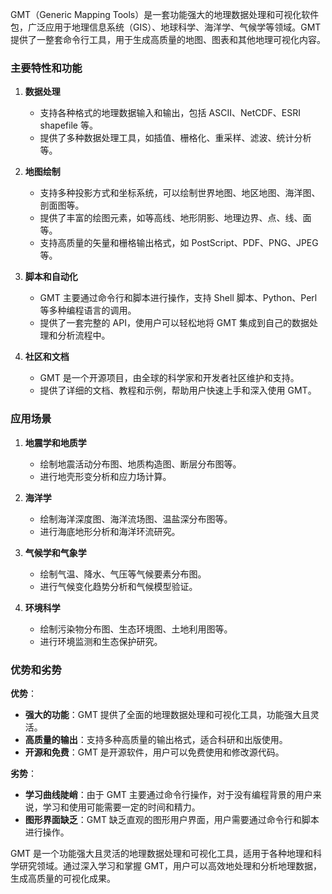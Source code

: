 

GMT（Generic Mapping Tools）是一套功能强大的地理数据处理和可视化软件包，广泛应用于地理信息系统（GIS）、地球科学、海洋学、气候学等领域。GMT 提供了一整套命令行工具，用于生成高质量的地图、图表和其他地理可视化内容。

### 主要特性和功能

1. **数据处理**
   - 支持各种格式的地理数据输入和输出，包括 ASCII、NetCDF、ESRI shapefile 等。
   - 提供了多种数据处理工具，如插值、栅格化、重采样、滤波、统计分析等。

2. **地图绘制**
   - 支持多种投影方式和坐标系统，可以绘制世界地图、地区地图、海洋图、剖面图等。
   - 提供了丰富的绘图元素，如等高线、地形阴影、地理边界、点、线、面等。
   - 支持高质量的矢量和栅格输出格式，如 PostScript、PDF、PNG、JPEG 等。

3. **脚本和自动化**
   - GMT 主要通过命令行和脚本进行操作，支持 Shell 脚本、Python、Perl 等多种编程语言的调用。
   - 提供了一套完整的 API，使用户可以轻松地将 GMT 集成到自己的数据处理和分析流程中。

4. **社区和文档**
   - GMT 是一个开源项目，由全球的科学家和开发者社区维护和支持。
   - 提供了详细的文档、教程和示例，帮助用户快速上手和深入使用 GMT。

### 应用场景

1. **地震学和地质学**
   - 绘制地震活动分布图、地质构造图、断层分布图等。
   - 进行地壳形变分析和应力场计算。

2. **海洋学**
   - 绘制海洋深度图、海洋流场图、温盐深分布图等。
   - 进行海底地形分析和海洋环流研究。

3. **气候学和气象学**
   - 绘制气温、降水、气压等气候要素分布图。
   - 进行气候变化趋势分析和气候模型验证。

4. **环境科学**
   - 绘制污染物分布图、生态环境图、土地利用图等。
   - 进行环境监测和生态保护研究。

### 优势和劣势

**优势**：
- **强大的功能**：GMT 提供了全面的地理数据处理和可视化工具，功能强大且灵活。
- **高质量的输出**：支持多种高质量的输出格式，适合科研和出版使用。
- **开源和免费**：GMT 是开源软件，用户可以免费使用和修改源代码。

**劣势**：
- **学习曲线陡峭**：由于 GMT 主要通过命令行操作，对于没有编程背景的用户来说，学习和使用可能需要一定的时间和精力。
- **图形界面缺乏**：GMT 缺乏直观的图形用户界面，用户需要通过命令行和脚本进行操作。

GMT 是一个功能强大且灵活的地理数据处理和可视化工具，适用于各种地理和科学研究领域。通过深入学习和掌握 GMT，用户可以高效地处理和分析地理数据，生成高质量的可视化成果。


